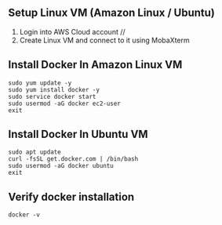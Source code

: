 ## Setup Linux VM (Amazon Linux / Ubuntu)

1) Login into AWS Cloud account //
2) Create Linux VM and connect to it using MobaXterm

## Install Docker In Amazon Linux VM

```
sudo yum update -y 
sudo yum install docker -y
sudo service docker start
sudo usermod -aG docker ec2-user
exit
```
## Install Docker In Ubuntu VM

```
sudo apt update
curl -fsSL get.docker.com | /bin/bash
sudo usermod -aG docker ubuntu 
exit
```

## Verify docker installation

```
docker -v
```
